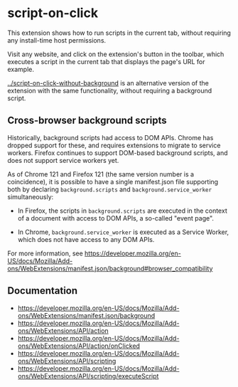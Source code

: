 # script-on-click

This extension shows how to run scripts in the current tab, without requiring
any install-time host permissions.

Visit any website, and click on the extension's button in the toolbar, which
executes a script in the current tab that displays the page's URL for example.

[../script-on-click-without-background](script-on-click-without-background) is
an alternative version of the extension with the same functionality, without
requiring a background script.

## Cross-browser background scripts

Historically, background scripts had access to DOM APIs. Chrome has dropped
support for these, and requires extensions to migrate to service workers.
Firefox continues to support DOM-based background scripts, and does not
support service workers yet.

As of Chrome 121 and Firefox 121 (the same version number is a coincidence),
it is possible to have a single manifest.json file supporting both by declaring
`background.scripts` and `background.service_worker` simultaneously:

- In Firefox, the scripts in `background.scripts` are executed in the context
  of a document with access to DOM APIs, a so-called "event page".

- In Chrome, `background.service_worker` is executed as a Service Worker,
  which does not have access to any DOM APIs.

For more information, see https://developer.mozilla.org/en-US/docs/Mozilla/Add-ons/WebExtensions/manifest.json/background#browser_compatibility

## Documentation

* https://developer.mozilla.org/en-US/docs/Mozilla/Add-ons/WebExtensions/manifest.json/background
* https://developer.mozilla.org/en-US/docs/Mozilla/Add-ons/WebExtensions/API/action
* https://developer.mozilla.org/en-US/docs/Mozilla/Add-ons/WebExtensions/API/action/onClicked
* https://developer.mozilla.org/en-US/docs/Mozilla/Add-ons/WebExtensions/API/scripting
* https://developer.mozilla.org/en-US/docs/Mozilla/Add-ons/WebExtensions/API/scripting/executeScript
